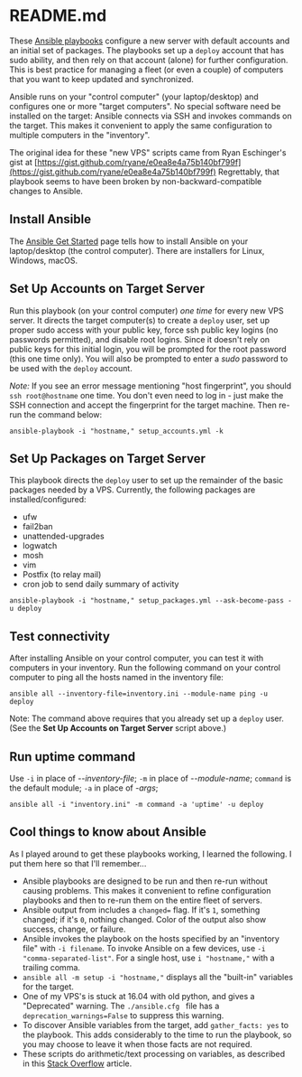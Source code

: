 # README.md

These [Ansible playbooks](https://www.ansible.com/resources/get-started)
configure a new server with default accounts and an initial set of packages.
The playbooks set up a `deploy` account that has sudo ability, and then rely on that account (alone) for further configuration.
This is best practice for managing a fleet (or even a couple) of computers that you want to keep updated and synchronized.

Ansible runs on your "control computer" (your laptop/desktop) and configures one or more "target computers".
No special software need be installed on the target:
Ansible connects via SSH and invokes commands on the target. 
This makes it convenient to apply the same configuration to multiple computers in the "inventory".

The original idea for these "new VPS" scripts came from Ryan Eschinger's gist at [https://gist.github.com/ryane/e0ea8e4a75b140bf799f](https://gist.github.com/ryane/e0ea8e4a75b140bf799f) 
Regrettably, that playbook seems to have been broken by non-backward-compatible changes to Ansible.


## Install Ansible

The [Ansible Get Started](https://www.ansible.com/resources/get-started) page
tells how to install Ansible on your laptop/desktop (the control computer).
There are installers for Linux, Windows, macOS.

## Set Up Accounts on Target Server

Run this playbook (on your control computer) *one time* for every new VPS server. 
It directs the target computer(s) to create a `deploy` user, 
set up proper sudo access with your public key, 
force ssh public key logins (no passwords permitted),
and disable root logins. 
Since it doesn't rely on public keys for this initial login, you will be prompted for the root password (this one time only). 
You will also be prompted to enter a *sudo* password to be used with the `deploy` account.

*Note:* If you see an error message mentioning "host fingerprint", you should `ssh root@hostname` one time. 
You don't even need to log in - just make the SSH connection and accept the fingerprint for the target machine. 
Then re-run the command below:

```
ansible-playbook -i "hostname," setup_accounts.yml -k
```

## Set Up Packages on Target Server

This playbook directs the `deploy` user to set up the remainder of the basic packages needed by a VPS.
Currently, the following packages are installed/configured:

* ufw
* fail2ban
* unattended-upgrades
* logwatch
* mosh
* vim
* Postfix (to relay mail)
* cron job to send daily summary of activity

```
ansible-playbook -i "hostname," setup_packages.yml --ask-become-pass -u deploy
```

## Test connectivity

After installing Ansible on your control computer, you can test it with computers in your inventory.
Run the following command on your control computer to ping all the hosts named in the inventory file:

```
ansible all --inventory-file=inventory.ini --module-name ping -u deploy

```
Note: The command above requires that you already set up a `deploy` user. (See the **Set Up Accounts on Target Server** script above.)

## Run uptime command

Use `-i` in place of *--inventory-file*; `-m` in place of *--module-name*;  `command` is the default module; `-a` in place of *-args*;

```
ansible all -i "inventory.ini" -m command -a 'uptime' -u deploy

```

## Cool things to know about Ansible

As I played around to get these playbooks working, I learned the following. I put them here so that I'll remember...

* Ansible playbooks are designed to be run and then re-run without causing problems. 
This makes it convenient to refine configuration playbooks and then to re-run them on the entire fleet of servers. 
* Ansible output from includes a `changed=` flag. If it's `1`, something changed; if it's `0`, nothing changed.
Color of the output also show success, change, or failure.
* Ansible invokes the playbook on the hosts specified by an  "inventory file" with `-i filename`. 
To invoke Ansible on a few devices, use `-i "comma-separated-list"`. 
For a single host, use `i "hostname,"` with a trailing comma.
* `ansible all -m setup -i "hostname,"` displays all the "built-in" variables for the target.
* One of my VPS's is stuck at 16.04 with old python, and gives a "Deprecated" warning. 
The `./ansible.cfg ` file has a `deprecation_warnings=False` to suppress this warning.
* To discover Ansible variables from the target, add `gather_facts: yes` to the playbook.
This adds considerably to the time to run the playbook, so you may choose to leave it when those facts are not required.
* These scripts do arithmetic/text processing on variables, as described in this
[Stack Overflow](https://stackoverflow.com/questions/33505521/how-to-use-arithmetic-when-setting-a-variable-value-in-ansible) article.
